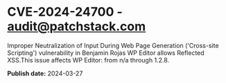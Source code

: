 # CVE-2024-24700 - audit@patchstack.com

Improper Neutralization of Input During Web Page Generation ('Cross-site Scripting') vulnerability in Benjamin Rojas WP Editor allows Reflected XSS.This issue affects WP Editor: from n/a through 1.2.8.



**Publish date:** 2024-03-27
